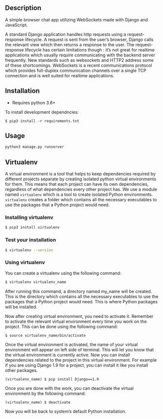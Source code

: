 ## Description

A simple browser chat app utilizing WebSockets made with Django and JavaScript.

A standard Django application handles http requests using a request-response lifecycle. A request is sent from the user’s browser, Django calls the relevant view which then returns a response to the user. The request-response lifecycle has certain limitations though : it’s not great for realtime applications which usually require communicating with the backend server frequently. New standards such as websockets and HTTP2 address some of these shortcomings. WebSockets is a recent communications protocol which provides full-duplex communication channels over a single TCP connection and is well suited for realtime applications.

## Installation

- Requires python 3.6+

To install development dependncies:

```
$ pip3 install -r requirements.txt
```
## Usage

```python
python3 manage.py runserver
```
## Virtualenv

A virtual environment is a tool that helps to keep dependencies required by different projects separate by creating isolated python virtual environments for them. This means that each project can have its own dependencies, regardless of what dependencies every other project has. We use a module named `virtualenv` which is a tool to create isolated Python environments. `virtualenv` creates a folder which contains all the necessary executables to use the packages that a Python project would need.

### Installing virtualenv

```bash
$ pip3 install virtualenv
```

### Test your installation

```bash
$ virtualenv --version
```

### Using virtualenv

You can create a virtualenv using the following command:

```bash
$ virtualenv virtualenv_name
```

After running this command, a directory named my_name will be created. This is the directory which contains all the necessary executables to use the packages that a Python project would need. This is where Python packages will be installed.

Now after creating virtual environment, you need to activate it. Remember to activate the relevant virtual environment every time you work on the project. This can be done using the following command:

```
$ source virtualenv_name/bin/activate
```

Once the virtual environment is activated, the name of your virtual environment will appear on left side of terminal. This will let you know that the virtual environment is currently active.
Now you can install dependencies related to the project in this virtual environment. For example if you are using Django 1.9 for a project, you can install it like you install other packages.

```
(virtualenv_name) $ pip install Django==1.9
```

Once you are done with the work, you can deactivate the virtual environment by the following command:

```
(virtualenv_name) $ deactivate
```

Now you will be back to system’s default Python installation.



